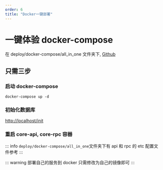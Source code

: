 ```yaml
---
order: 6
title: "Docker一键部署"
---
```


# 一键体验 docker-compose

在 deploy/docker-compose/all_in_one 文件夹下, [Github](https://github.com/suyuan32/simple-admin-core/blob/master/deploy/docker-compose/all_in_one/docker-compose.yaml)

## 只需三步

### 启动 docker-compose

```shell
docker-compose up -d
```

### 初始化数据库

<http://localhost/init>

### 重启 core-api, core-rpc 容器

::: info
`deploy/docker-compose/all_in_one`文件夹下有 api 和 rpc 的 etc 配置文件参考
:::

::: warning
部署自己的服务到 docker 只需修改为自己的镜像即可
:::
